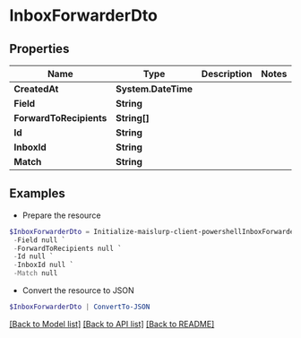 # InboxForwarderDto
## Properties

Name | Type | Description | Notes
------------ | ------------- | ------------- | -------------
**CreatedAt** | **System.DateTime** |  | 
**Field** | **String** |  | 
**ForwardToRecipients** | **String[]** |  | 
**Id** | **String** |  | 
**InboxId** | **String** |  | 
**Match** | **String** |  | 

## Examples

- Prepare the resource
```powershell
$InboxForwarderDto = Initialize-maislurp-client-powershellInboxForwarderDto  -CreatedAt null `
 -Field null `
 -ForwardToRecipients null `
 -Id null `
 -InboxId null `
 -Match null
```

- Convert the resource to JSON
```powershell
$InboxForwarderDto | ConvertTo-JSON
```

[[Back to Model list]](../README#documentation-for-models) [[Back to API list]](../README#documentation-for-api-endpoints) [[Back to README]](../README)

